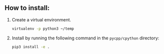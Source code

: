 
## How to install:
1. Create a virtual environment.
    ```bash
    virtualenv -p python3 ~/temp
    ```

1. Install by running the following command in the `pycpp/cpython` directory:
    ```bash
    pip3 install -e .
    ```